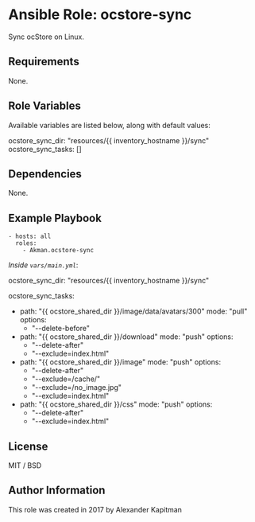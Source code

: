 # Ansible Role: ocstore-sync

Sync ocStore on Linux.

## Requirements

None.

## Role Variables

Available variables are listed below, along with default values:

ocstore_sync_dir: "resources/{{ inventory_hostname }}/sync"
ocstore_sync_tasks: []

## Dependencies

None.

## Example Playbook

    - hosts: all
      roles:
        - Akman.ocstore-sync

*Inside `vars/main.yml`*:

ocstore_sync_dir: "resources/{{ inventory_hostname }}/sync"

ocstore_sync_tasks:
  - path: "{{ ocstore_shared_dir }}/image/data/avatars/300"
    mode: "pull"
    options:
      - "--delete-before"
  - path: "{{ ocstore_shared_dir }}/download"
    mode: "push"
    options:
      - "--delete-after"
      - "--exclude=index.html"
  - path: "{{ ocstore_shared_dir }}/image"
    mode: "push"
    options:
      - "--delete-after"
      - "--exclude=/cache/"
      - "--exclude=/no_image.jpg"
      - "--exclude=index.html"
  - path: "{{ ocstore_shared_dir }}/css"
    mode: "push"
    options:
      - "--delete-after"
      - "--exclude=index.html"

## License

MIT / BSD

## Author Information

This role was created in 2017 by Alexander Kapitman
